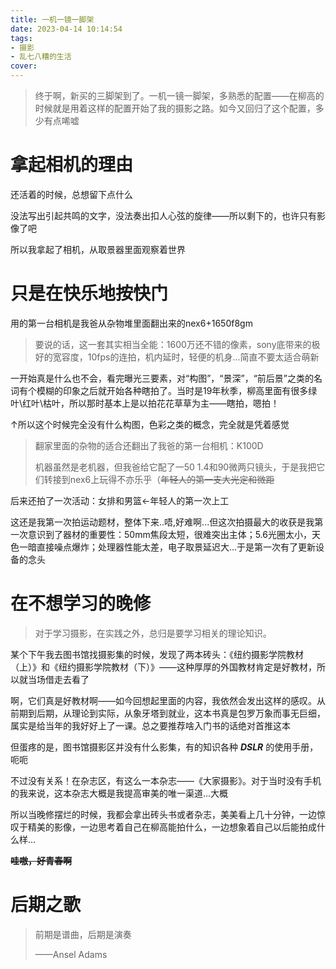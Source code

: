 ```yaml
---
title: 一机一镜一脚架
date: 2023-04-14 10:14:54
tags:
- 摄影
- 乱七八糟的生活
cover:
---
```

> 终于啊，新买的三脚架到了。一机一镜一脚架，多熟悉的配置——在柳高的时候就是用着这样的配置开始了我的摄影之路。如今又回归了这个配置，多少有点唏嘘

# 拿起相机的理由
还活着的时候，总想留下点什么

没法写出引起共鸣的文字，没法奏出扣人心弦的旋律——所以剩下的，也许只有影像了吧

所以我拿起了相机，从取景器里面观察着世界

# 只是在快乐地按快门
用的第一台相机是我爸从杂物堆里面翻出来的nex6+1650f8gm

> 要说的话，这一套其实相当全能：1600万还不错的像素，sony底带来的极好的宽容度，10fps的连拍，机内延时，轻便的机身...简直不要太适合萌新

一开始真是什么也不会，看完曝光三要素，对“构图”，“景深”，“前后景”之类的名词有个模糊的印象之后就开始各种瞎拍了。当时是19年秋季，柳高里面有很多绿叶\红叶\枯叶，所以那时基本上是以拍花花草草为主——瞎拍，嗯拍！

↑所以这个时候完全没有什么构图，色彩之类的概念，完全就是凭着感觉

> 翻家里面的杂物的适合还翻出了我爸的第一台相机：K100D
>
> 机器虽然是老机器，但我爸给它配了一50 1.4和90微两只镜头，于是我把它们转接到nex6上玩得不亦乐乎（~~年轻人的第一支大光定和微距~~

后来还拍了一次活动：女排和男篮←年轻人的第一次上工

这还是我第一次拍运动题材，整体下来..唔,好难啊...但这次拍摄最大的收获是我第一次意识到了器材的重要性：50mm焦段太短，很难突出主体；5.6光圈太小，天色一暗直接噪点爆炸；处理器性能太差，电子取景延迟大...于是第一次有了更新设备的念头

# 在不想学习的晚修
> 对于学习摄影，在实践之外，总归是要学习相关的理论知识。

某个下午我去图书馆找摄影集的时候，发现了两本砖头：《纽约摄影学院教材（上）》和《纽约摄影学院教材（下）》——这种厚厚的外国教材肯定是好教材，所以就当场借走去看了

啊，它们真是好教材啊——如今回想起里面的内容，我依然会发出这样的感叹。从前期到后期，从理论到实际，从象牙塔到就业，这本书真是包罗万象而事无巨细，属实是给当年的我好好上了一课。总之要推荐啥入门书的话绝对首推这本

但蛋疼的是，图书馆摄影区并没有什么影集，有的知识各种 ***DSLR*** 的使用手册，呃呃

不过没有关系！在杂志区，有这么一本杂志——《大家摄影》。对于当时没有手机的我来说，这本杂志大概是我提高审美的唯一渠道...大概

所以当晚修摆烂的时候，我都会拿出砖头书或者杂志，美美看上几十分钟，一边惊叹于精美的影像，一边思考着自己在柳高能拍什么，一边想象着自己以后能拍成什么样...

**~~哇嗷，好青春啊~~**

# 后期之歌
> 前期是谱曲，后期是演奏
> 
> ——Ansel Adams

